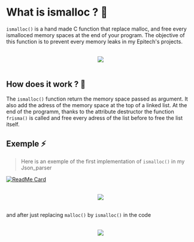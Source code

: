 # What is ismalloc ? 🧠 

`ismalloc()` is a hand made C function that replace malloc, and free every ismalloced memory spaces at the end of your program.
The objective of this function is to prevent every memory leaks in my Epitech's projects.

<p align="center">
    <br/>
  <image src="./images/screen1png.png" />
  <br/>
  <br/>
</p>

## How does it work ? 🔩

The `ismalloc()` function return the memory space passed as argument. It also add the adress of the memory space at the top of a linked list.
At the end of the programm, thanks to the attribute destructor the function `frisma()` is called and free every adress of the list before to 
free the list itself.

## Exemple ⚡

>Here is an exemple of the first implementation of `ismalloc()` in my Json_parser
>
[![ReadMe Card](https://github-readme-stats.vercel.app/api/pin/?username=Doozers&repo=Json_parser&theme=gruvbox&hide_border=false)](https://github.com/Doozers/Json_parser)

<p align="center">
    <br/>
  <image src="./images/leaks1.png" />
  <br/>
  <br/>
</p>

and after just replacing `malloc()` by `ismalloc()` in the code

<p align="center">
    <br/>
  <image src="./images/leaks2.png" />
  <br/>
  <br/>
</p>
